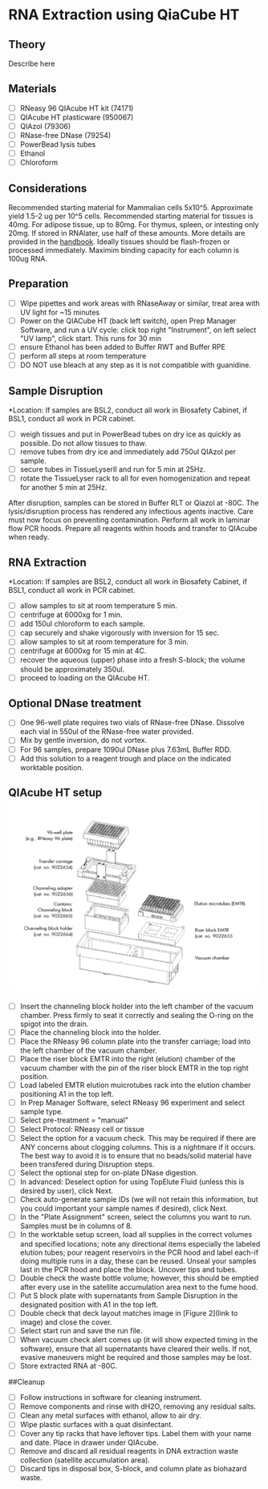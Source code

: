 # RNA Extraction using QiaCube HT

## Theory

Describe here

## Materials

- [ ] RNeasy 96 QIAcube HT kit (74171)
- [ ] QIAcube HT plasticware (950067)
- [ ] QIAzol (79306)
- [ ] RNase-free DNase (79254)
- [ ] PowerBead lysis tubes
- [ ] Ethanol
- [ ] Chloroform

## Considerations
Recommended starting material for Mammalian cells 5x10^5. Approximate yield 1.5-2 ug per 10^5 cells.
Recommended starting material for tissues is 40mg. For adipose tissue, up to 80mg. For thymus, spleen, or intesting only 20mg. If stored in RNAlater, use half of these amounts. More details are provided in the [handbook](https://www.qiagen.com/us/Resources/ResourceDetail?id=7fde26d6-5c5e-4ed7-a535-b25d3753580e&lang=en).
Ideally tissues should be flash-frozen or processed immediately.
Maximim binding capacity for each column is 100ug RNA.

## Preparation
- [ ] Wipe pipettes and work areas with RNaseAway or similar, treat area with UV light for ~15 minutes
- [ ] Power on the QIACube HT (back left switch), open Prep Manager Software, and run a UV cycle: click top right "Instrument", on left select "UV lamp", click start. This runs for 30 min
- [ ] ensure Ethanol has been added to Buffer RWT and Buffer RPE
- [ ] perform all steps at room temperature
- [ ] DO NOT use bleach at any step as it is not compatible with guanidine.

## Sample Disruption
*Location: If samples are BSL2, conduct all work in Biosafety Cabinet, if BSL1, conduct all work in PCR cabinet.
- [ ] weigh tissues and put in PowerBead tubes on dry ice as quickly as possible. Do not allow tissues to thaw.
- [ ] remove tubes from dry ice and immediately add 750ul QIAzol per sample.
- [ ] secure tubes in TissueLyserII and run for 5 min at 25Hz. 
- [ ] rotate the TissueLyser rack to all for even homogenization and repeat for another 5 min at 25Hz.
      
After disruption, samples can be stored in Buffer RLT or Qiazol at -80C.
The lysis/disruption process has rendered any infectious agents inactive. Care must now focus on preventing contamination. Perform all work in laminar flow PCR hoods. Prepare all reagents within hoods and transfer to QIAcube when ready.

## RNA Extraction
*Location: If samples are BSL2, conduct all work in Biosafety Cabinet, if BSL1, conduct all work in PCR cabinet.
- [ ] allow samples to sit at room temperature 5 min.
- [ ] centrifuge at 6000xg for 1 min.
- [ ] add 150ul chloroform to each sample. 
- [ ] cap securely and shake vigorously with inversion for 15 sec.
- [ ] allow samples to sit at room temperature for 3 min.
- [ ] centrifuge at 6000xg for 15 min at 4C.
- [ ] recover the aqueous (upper) phase into a fresh S-block; the volume should be approximately 350ul.
- [ ] proceed to loading on the QIAcube HT.

## Optional DNase treatment
- [ ] One 96-well plate requires two vials of RNase-free DNase. Dissolve each vial in 550ul of the RNase-free water provided.
- [ ] Mix by gentle inversion, do not vortex.
- [ ] For 96 samples, prepare 1090ul DNase plus 7.63mL Buffer RDD.
- [ ] Add this solution to a reagent trough and place on the indicated worktable position.

## QIAcube HT setup ![Figure 1](images/QIAcubeHT_RNeasy_assembly.png)
- [ ] Insert the channeling block holder into the left chamber of the vacuum chamber. Press firmly to seat it correctly and sealing the O-ring on the spigot into the drain.
- [ ] Place the channeling block into the holder.
- [ ] Place the RNeasy 96 column plate into the transfer carriage; load into the left chamber of the vacuum chamber.
- [ ] Place the riser block EMTR into the right (elution) chamber of the vacuum chamber with the pin of the riser block EMTR in the top right position.
- [ ] Load labeled EMTR elution muicrotubes rack into the elution chamber positioning A1 in the top left.
- [ ] In Prep Manager Software, select RNeasy 96 experiment and select sample type.
- [ ] Select pre-treatment = "manual"
- [ ] Select Protocol: RNeasy cell or tissue
- [ ] Select the option for a vacuum check. This may be required if there are ANY concerns about clogging columns. This is a nightmare if it occurs. The best way to avoid it is to ensure that no beads/solid material have been transfered during Disruption steps.
- [ ] Select the optional step for on-plate DNase digestion.
- [ ]  In advanced: Deselect option for using TopElute Fluid (unless this is desired by user), click Next.
- [ ]  Check auto-generate sample IDs (we will not retain this information, but you could important your sample names if desired), click Next.
- [ ]  In the "Plate Assignment" screen, select the columns you want to run. Samples must be in columns of 8.
- [ ]  In the worktable setup screen, load all supplies in the correct volumes and specified locations; note any directional items especially the labeled elution tubes; pour reagent reservoirs in the PCR hood and label each-if doing multiple runs in a day, these can be reused. Unseal your samples last in the PCR hood and place the block. Uncover tips and tubes.
- [ ]  Double check the waste bottle volume; however, this should be emptied after every use in the satellite accumulation area next to the fume hood.
- [ ]  Put S block plate with supernatants from Sample Disruption in the designated position with A1 in the top left.
- [ ]  Double check that deck layout matches image in [Figure 2](link to image) and close the cover.
- [ ]  Select start run and save the run file.
- [ ]  When vacuum check alert comes up (it will show expected timing in the software), ensure that all supernatants have cleared their wells. If not, evasive maneuvers might be required and those samples may be lost.
- [ ]  Store extracted RNA at -80C.

##Cleanup
- [ ] Follow instructions in software for cleaning instrument.
- [ ] Remove components and rinse with dH2O, removing any residual salts. 
- [ ] Clean any metal surfaces with ethanol, allow to air dry.
- [ ] Wipe plastic surfaces with a quat disinfectant.
- [ ] Cover any tip racks that have leftover tips. Label them with your name and date. Place in drawer under QIAcube.
- [ ] Remove and discard all residual reagents in DNA extraction waste collection (satellite accumulation area).
- [ ] Discard tips in disposal box, S-block, and column plate as biohazard waste.
